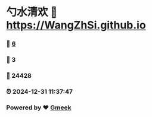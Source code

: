 # 勺水清欢 :link: https://WangZhSi.github.io 
### :page_facing_up: [6](https://WangZhSi.github.io/tag.html) 
### :speech_balloon: 3 
### :hibiscus: 24428 
### :alarm_clock: 2024-12-31 11:37:47 
### Powered by :heart: [Gmeek](https://github.com/Meekdai/Gmeek)
